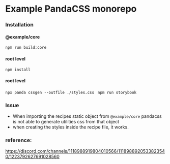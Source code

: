 # Example PandaCSS monorepo

### Installation

#### @example/core

``` npm run build:core ``` 

#### root level

``` npm install ```

#### root level

``` npx panda cssgen --outfile ./styles.css  ```
``` npm run storybook ```

### Issue

- When importing the recipes static object from `@example/core` pandacss is not able to generate utilities css from that object
- when creating the styles inside the recipe file, it works.

### reference:

https://discord.com/channels/1118988919804010566/1118988920533823540/1223792627691028560

